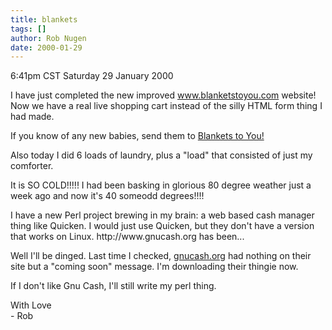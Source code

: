```yaml
---
title: blankets
tags: []
author: Rob Nugen
date: 2000-01-29
---
```


<title>Blankets to You</title>
<p class=date>6:41pm CST Saturday 29 January 2000</p>

<p>I have just completed the new improved <a href="http://www.blanketstoyou.com">www.blanketstoyou.com</a> website!  Now we have a real live shopping cart instead of the silly HTML form thing I had made.

<p>If you know of any new babies, send them to <a href="http://www.blanketstoyou.com">Blankets to You!</a>

<p>Also today I did 6 loads of laundry, plus a "load" that consisted of just my comforter.

<p>It is SO COLD!!!!! I had been basking in glorious 80 degree weather just a week ago and now it's 40 someodd degrees!!!!

<p>I have a new Perl project brewing in my brain: a web based cash manager thing like Quicken.  I would just use Quicken, but they don't have a version that works on Linux.  http://www.gnucash.org has been...  

<p>Well I'll be dinged.  Last time I checked, <a href="http://www.gnucash.org">gnucash.org</a> had nothing on their site but a "coming soon" message.  I'm downloading their thingie now.

<p>If I don't like Gnu Cash, I'll still write my perl thing.

<p>With Love
<br>- Rob

